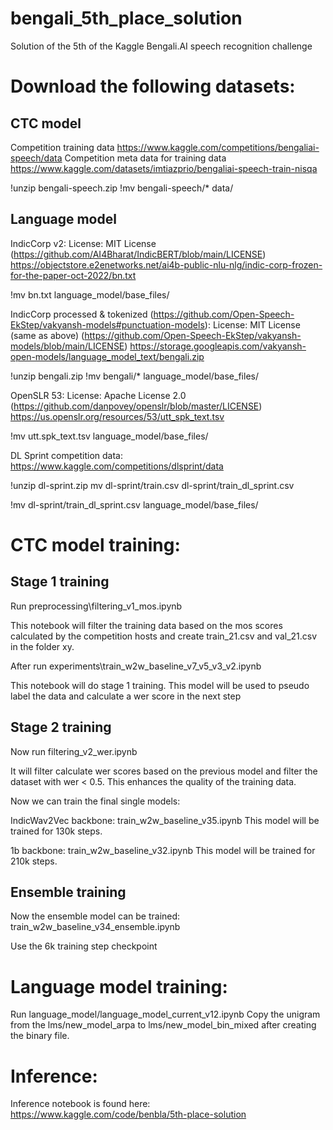 # bengali_5th_place_solution
Solution of the 5th of the Kaggle Bengali.AI speech recognition challenge

# Download the following datasets:

## CTC model
Competition training data
https://www.kaggle.com/competitions/bengaliai-speech/data
Competition meta data for training data
https://www.kaggle.com/datasets/imtiazprio/bengaliai-speech-train-nisqa

!unzip bengali-speech.zip
!mv bengali-speech/* data/

## Language model
IndicCorp v2:
License: MIT License (https://github.com/AI4Bharat/IndicBERT/blob/main/LICENSE)
https://objectstore.e2enetworks.net/ai4b-public-nlu-nlg/indic-corp-frozen-for-the-paper-oct-2022/bn.txt

!mv bn.txt language_model/base_files/

IndicCorp processed & tokenized (https://github.com/Open-Speech-EkStep/vakyansh-models#punctuation-models):
License: MIT License (same as above) (https://github.com/Open-Speech-EkStep/vakyansh-models/blob/main/LICENSE)
https://storage.googleapis.com/vakyansh-open-models/language_model_text/bengali.zip

!unzip bengali.zip
!mv bengali/* language_model/base_files/

OpenSLR 53:
License: Apache License 2.0 (https://github.com/danpovey/openslr/blob/master/LICENSE)
https://us.openslr.org/resources/53/utt_spk_text.tsv

!mv utt.spk_text.tsv language_model/base_files/

DL Sprint competition data:
https://www.kaggle.com/competitions/dlsprint/data

!unzip dl-sprint.zip
mv dl-sprint/train.csv dl-sprint/train_dl_sprint.csv

!mv dl-sprint/train_dl_sprint.csv language_model/base_files/


# CTC model training:

## Stage 1 training

Run preprocessing\filtering_v1_mos.ipynb

This notebook will filter the training data based on the mos scores calculated by the competition hosts and create train_21.csv and val_21.csv in the folder xy.

After run experiments\train_w2w_baseline_v7_v5_v3_v2.ipynb

This notebook will do stage 1 training. This model will be used to pseudo label the data and calculate a wer score in the next step

## Stage 2 training

Now run filtering_v2_wer.ipynb

It will filter calculate wer scores based on the previous model and filter the dataset with wer < 0.5. This enhances the quality of the training data.

Now we can train the final single models:

IndicWav2Vec backbone:
train_w2w_baseline_v35.ipynb
This model will be trained for 130k steps.

1b backbone:
train_w2w_baseline_v32.ipynb
This model will be trained for 210k steps.

## Ensemble training

Now the ensemble model can be trained:
train_w2w_baseline_v34_ensemble.ipynb

Use the 6k training step checkpoint

# Language model training:
Run language_model/language_model_current_v12.ipynb
Copy the unigram from the lms/new_model_arpa to lms/new_model_bin_mixed after creating the binary file.


# Inference:
Inference notebook is found here:
https://www.kaggle.com/code/benbla/5th-place-solution
